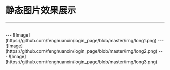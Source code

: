 # 静态图片效果展示
---

<br>
---
![Image](https://github.com/fenghuanxin/login_page/blob/master/img/long1.png)
---
![Image](https://github.com/fenghuanxin/login_page/blob/master/img/long2.png)
---
![Image](https://github.com/fenghuanxin/login_page/blob/master/img/long3.png)
